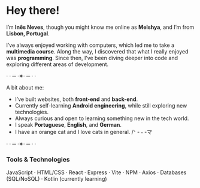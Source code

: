 # Hey there!

I’m **Inês Neves**, though you might know me online as **Melshya**, and I’m from **Lisbon, Portugal**.  

I’ve always enjoyed working with computers, which led me to take a **multimedia course**. Along the way, I discovered that what I really enjoyed was **programming**. Since then, I’ve been diving deeper into code and exploring different areas of development.  

· · ─ ·✶· ─ · ·

A bit about me:  
*  I’ve built websites, both **front-end** and **back-end**.  
*  Currently self-learning **Android engineering**, while still exploring new technologies.  
*  Always curious and open to learning something new in the tech world.  
*  I speak **Portuguese**, **English**, and **German**.
*  I have an orange cat and I love cats in general. /ᐠ - ˕ -マ

· · ─ ·✶· ─ · ·

###  Tools & Technologies
JavaScript · HTML/CSS · React · Express · Vite · NPM · Axios · Databases (SQL/NoSQL) · Kotlin (currently learning)

